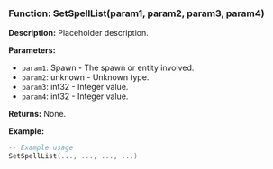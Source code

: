 ### Function: SetSpellList(param1, param2, param3, param4)

**Description:**
Placeholder description.

**Parameters:**
- `param1`: Spawn - The spawn or entity involved.
- `param2`: unknown - Unknown type.
- `param3`: int32 - Integer value.
- `param4`: int32 - Integer value.

**Returns:** None.

**Example:**

```lua
-- Example usage
SetSpellList(..., ..., ..., ...)
```
